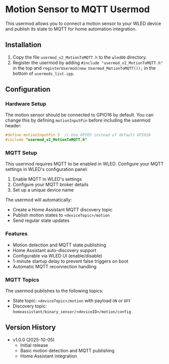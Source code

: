 # Motion Sensor to MQTT Usermod

This usermod allows you to connect a motion sensor to your WLED device and publish its state to MQTT for home automation integration.

## Installation

1. Copy the file `usermod_v2_MotionToMQTT.h` to the `wled00` directory.
2. Register the usermod by adding `#include "usermod_v2_MotionToMQTT.h"` in the top and `registerUsermod(new Usermod_MotionToMQTT());` in the bottom of `usermods_list.cpp`.

## Configuration

### Hardware Setup
The motion sensor should be connected to GPIO16 by default. You can change this by defining `motionInputPin` before including the usermod header:

```cpp
#define motionInputPin 5  // Use GPIO5 instead of default GPIO16
#include "usermod_v2_MotionToMQTT.h"
```

### MQTT Setup
This usermod requires MQTT to be enabled in WLED. Configure your MQTT settings in WLED's configuration panel:

1. Enable MQTT in WLED's settings
2. Configure your MQTT broker details
3. Set up a unique device name

The usermod will automatically:
- Create a Home Assistant MQTT discovery topic
- Publish motion states to `<deviceTopic>/motion`
- Send regular state updates

### Features
- Motion detection and MQTT state publishing
- Home Assistant auto-discovery support
- Configurable via WLED UI (enable/disable)
- 1-minute startup delay to prevent false triggers on boot
- Automatic MQTT reconnection handling

### MQTT Topics
The usermod publishes to the following topics:
- State topic: `<deviceTopic>/motion` with payload `ON` or `OFF`
- Discovery topic: `homeassistant/binary_sensor/<deviceID>/motion/config`

## Version History

- v1.0.0 (2025-10-05)
  - Initial release
  - Basic motion detection and MQTT publishing
  - Home Assistant integration